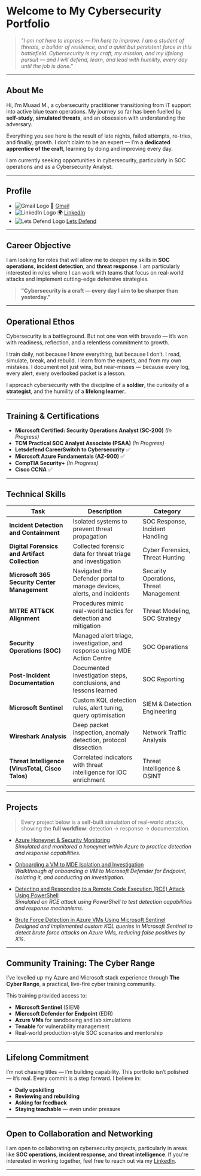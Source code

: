 # Welcome to My Cybersecurity Portfolio

> *"I am not here to impress — I’m here to improve. I am a student of threats, a builder of resilience, and a quiet but persistent force in this battlefield. Cybersecurity is my craft, my mission, and my lifelong pursuit — and I will defend, learn, and lead with humility, every day until the job is done."*

---

## About Me

Hi, I’m Muaad M., a cybersecurity practitioner transitioning from IT support into active blue team operations. My journey so far has been fuelled by **self-study**, **simulated threats**, and an obsession with understanding the adversary. 

Everything you see here is the result of late nights, failed attempts, re-tries, and finally, growth. I don’t claim to be an expert — I’m a **dedicated apprentice of the craft**, learning by doing and improving every day.

I am currently seeking opportunities in cybersecurity, particularly in SOC operations and as a Cybersecurity Analyst.

---

## Profile

- ![Gmail Logo](https://upload.wikimedia.org/wikipedia/commons/4/4f/Gmail_Logo.png) 📧 [Gmail](mailto:m.cyberanalyst@gmail.com)  
- ![LinkedIn Logo](https://upload.wikimedia.org/wikipedia/commons/0/0e/LinkedIn_Logo_2013.svg) 🌍 [LinkedIn](https://www.linkedin.com/in/muaad-m)
- ![Lets Defend Logo](https://upload.wikimedia.org/wikipedia/commons/thumb/e/ec/LetsDefend_logo.svg/512px-LetsDefend_logo.svg.png) [Lets Defend](https://app.letsdefend.io/user/mumah26)



---

## Career Objective

I am looking for roles that will allow me to deepen my skills in **SOC operations**, **incident detection**, and **threat response**. I am particularly interested in roles where I can work with teams that focus on real-world attacks and implement cutting-edge defensive strategies. 

> **"Cybersecurity is a craft — every day I aim to be sharper than yesterday."**

---

## Operational Ethos

Cybersecurity is a battleground. But not one won with bravado — it’s won with readiness, reflection, and a relentless commitment to growth.

I train daily, not because I know everything, but because I don’t. I read, simulate, break, and rebuild. I learn from the experts, and from my own mistakes. I document not just wins, but near-misses — because every log, every alert, every overlooked packet is a lesson.

I approach cybersecurity with the discipline of a **soldier**, the curiosity of a **strategist**, and the humility of a **lifelong learner**.

---

## Training & Certifications

- **Microsoft Certified: Security Operations Analyst (SC-200)** *(In Progress)*
- **TCM Practical SOC Analyst Associate (PSAA)** *(In Progress)*
- **Letsdefend CareerSwitch to Cybersecurity** ✅  
- **Microsoft Azure Fundamentals (AZ-900)** ✅  
- **CompTIA Security+** *(In Progress)*  
- **Cisco CCNA** ✅  

---

## Technical Skills

| **Task**                                | **Description**                                                                  | **Category**                              |
|-----------------------------------------|----------------------------------------------------------------------------------|-------------------------------------------|
| **Incident Detection and Containment**   | Isolated systems to prevent threat propagation                                  | SOC Response, Incident Handling          |
| **Digital Forensics and Artifact Collection** | Collected forensic data for threat triage and investigation                    | Cyber Forensics, Threat Hunting          |
| **Microsoft 365 Security Center Management**| Navigated the Defender portal to manage devices, alerts, and incidents         | Security Operations, Threat Management   |
| **MITRE ATT&CK Alignment**               | Procedures mimic real-world tactics for detection and mitigation                | Threat Modeling, SOC Strategy            |
| **Security Operations (SOC)**           | Managed alert triage, investigation, and response using MDE Action Centre       | SOC Operations                           |
| **Post-Incident Documentation**         | Documented investigation steps, conclusions, and lessons learned                | SOC Reporting                            |
| **Microsoft Sentinel**                  | Custom KQL detection rules, alert tuning, query optimisation                    | SIEM & Detection Engineering             |
| **Wireshark Analysis**                  | Deep packet inspection, anomaly detection, protocol dissection                 | Network Traffic Analysis                 |
| **Threat Intelligence (VirusTotal, Cisco Talos)**| Correlated indicators with threat intelligence for IOC enrichment          | Threat Intelligence & OSINT              |

---

## Projects

> Every project below is a self-built simulation of real-world attacks, showing the **full workflow**: detection → response → documentation.

- [Azure Honeynet & Security Monitoring](https://github.com/Muaad-M/Cybersecurity-Projects/tree/main/0-Azure-Honeynet-%26-Security-Monitoring)  
  *Simulated and monitored a honeynet within Azure to practice detection and response capabilities.*
  
- [Onboarding a VM to MDE Isolation and Investigation](https://github.com/Muaad-M/Cybersecurity-Projects/tree/main/1-Onboarding-a-VM-to-MDE-Isolation-and-Investigation)  
  *Walkthrough of onboarding a VM to Microsoft Defender for Endpoint, isolating it, and conducting an investigation.*
  
- [Detecting and Responding to a Remote Code Execution (RCE) Attack Using PowerShell](https://github.com/Muaad-M/Cybersecurity-Projects/tree/main/2-Detecting-and-Responding-to-a-Remote-Code-Execution-(RCE)-Attack-Using-PowerShell)  
  *Simulated an RCE attack using PowerShell to test detection capabilities and response mechanisms.*

- [Brute Force Detection in Azure VMs Using Microsoft Sentinel](https://github.com/Muaad-M/Cybersecurity-Projects/tree/main/3-Brute-Force-Detection-in-Azure-VMs-Using-Microsoft-Sentinel)  
  *Designed and implemented custom KQL queries in Microsoft Sentinel to detect brute force attacks on Azure VMs, reducing false positives by X%.*

---

## Community Training: The Cyber Range

I’ve levelled up my Azure and Microsoft stack experience through **The Cyber Range**, a practical, live-fire cyber training community. 

This training provided access to:
- **Microsoft Sentinel** (SIEM)
- **Microsoft Defender for Endpoint** (EDR)
- **Azure VMs** for sandboxing and lab simulations
- **Tenable** for vulnerability management
- Real-world production-style SOC scenarios and mentorship

---

## Lifelong Commitment

I’m not chasing titles — I’m building capability. This portfolio isn’t polished — it’s real. Every commit is a step forward. I believe in:
- **Daily upskilling**
- **Reviewing and rebuilding**
- **Asking for feedback**
- **Staying teachable** — even under pressure

---

## Open to Collaboration and Networking

I am open to collaborating on cybersecurity projects, particularly in areas like **SOC operations**, **incident response**, and **threat intelligence**. If you're interested in working together, feel free to reach out via my [LinkedIn](https://www.linkedin.com/in/muaad-m).

---

